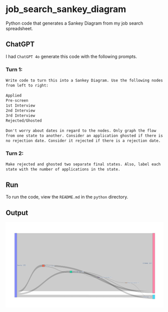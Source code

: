 # job_search_sankey_diagram
Python code that generates a Sankey Diagram from my job search spreadsheet.

## ChatGPT
I had `ChatGPT 4o` generate this code with the following prompts.

### Turn 1:

```
Write code to turn this into a Sankey Diagram. Use the following nodes from left to right:

Applied
Pre-screen
1st Interview
2nd Interview
3rd Interview
Rejected/Ghosted

Don't worry about dates in regard to the nodes. Only graph the flow from one state to another. Consider an application ghosted if there is no rejection date. Consider it rejected if there is a rejection date.
```

### Turn 2:

```
Make rejected and ghosted two separate final states. Also, label each state with the number of applications in the state.
```

## Run

To run the code, view the `README.md` in the `python` directory.

## Output

![job search sankey diagram](python/newplot.png "Job Search Sankey Diagram")

